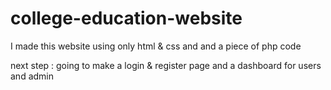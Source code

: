 # college-education-website

I made this website using only html & css and and a piece of php code 

next step : going to make a login & register page and a dashboard for users and admin
